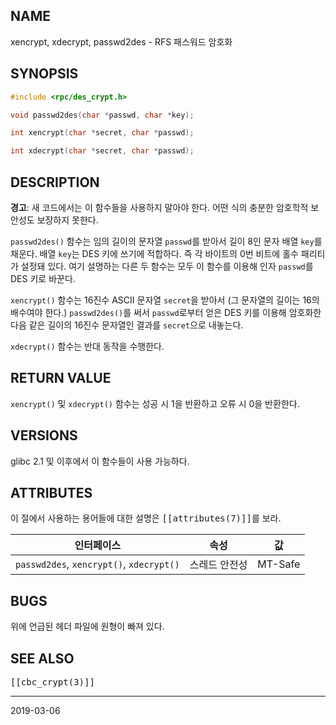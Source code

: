 ## NAME

xencrypt, xdecrypt, passwd2des - RFS 패스워드 암호화

## SYNOPSIS

```c
#include <rpc/des_crypt.h>

void passwd2des(char *passwd, char *key);

int xencrypt(char *secret, char *passwd);

int xdecrypt(char *secret, char *passwd);
```

## DESCRIPTION

**경고**: 새 코드에서는 이 함수들을 사용하지 말아야 한다. 어떤 식의 충분한 암호학적 보안성도 보장하지 못한다.

`passwd2des()` 함수는 임의 길이의 문자열 `passwd`를 받아서 길이 8인 문자 배열 `key`를 채운다. 배열 `key`는 DES 키에 쓰기에 적합하다. 즉 각 바이트의 0번 비트에 홀수 패리티가 설정돼 있다. 여기 설명하는 다른 두 함수는 모두 이 함수를 이용해 인자 `passwd`를 DES 키로 바꾼다.

`xencrypt()` 함수는 16진수 ASCII 문자열 `secret`을 받아서 (그 문자열의 길이는 16의 배수여야 한다.) `passwd2des()`를 써서 `passwd`로부터 얻은 DES 키를 이용해 암호화한 다음 같은 길이의 16진수 문자열인 결과를 `secret`으로 내놓는다.

`xdecrypt()` 함수는 반대 동작을 수행한다.

## RETURN VALUE

`xencrypt()` 및 `xdecrypt()` 함수는 성공 시 1을 반환하고 오류 시 0을 반환한다.

## VERSIONS

glibc 2.1 및 이후에서 이 함수들이 사용 가능하다.

## ATTRIBUTES

이 절에서 사용하는 용어들에 대한 설명은 <tt>[[attributes(7)]]</tt>를 보라.

| 인터페이스 | 속성 | 값 |
| --- | --- | --- |
| `passwd2des`, `xencrypt()`, `xdecrypt()` | 스레드 안전성 | MT-Safe |

## BUGS

위에 언급된 헤더 파일에 원형이 빠져 있다.

## SEE ALSO

<tt>[[cbc_crypt(3)]]</tt>

----

2019-03-06
